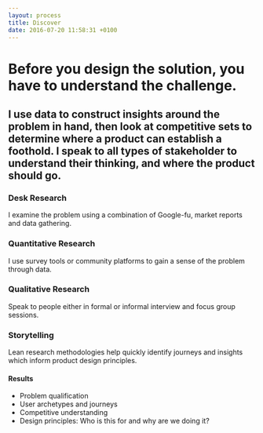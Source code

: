 ```yaml
---
layout: process
title: Discover
date: 2016-07-20 11:58:31 +0100
---
```


# Before you design the solution, you have to understand the challenge.

## I use data to construct insights around the problem in hand, then look at competitive sets to determine where a product can establish a foothold. I speak to all types of stakeholder to understand their thinking, and where the product should go.

### Desk Research
I examine the problem using a combination of Google-fu, market reports and data gathering.

### Quantitative Research
I use survey tools or community platforms to gain a sense of the problem through data.

### Qualitative Research
Speak to people either in formal or informal interview and focus group sessions.

### Storytelling
Lean research methodologies help quickly identify journeys and insights which inform product design principles.

#### Results
- Problem qualification
- User archetypes and journeys
- Competitive understanding
- Design principles: Who is this for and why are we doing it?
